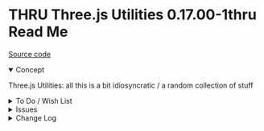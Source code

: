 # THRU Three.js Utilities 0.17.00-1thru Read Me

[Source code](  )

<details open >

<summary>Concept</summary>

Three.js Utilities: all this is a bit idiosyncratic / a random collection of stuff


</details>

<details>

<summary>To Do / Wish List</summary>




</details>

<details>

<summary>Issues</summary>


</details>

<details>

<summary>Change Log</summary>

### 2019-07-11 ~ Theo

0.17.00-2thru

* R - THRU.js: Abstract various function parameters from scene to object
* R - THRU.js: Continue cleanup

### 2019-07-10 ~ Theo

0.17.00-1thru

* R - THRU.js: big refactor, streamline, reorg, cleanup whatever
* D - THRU.js: Move GBX stuff to GBX file

### 2019-07-09 ~ Theo

* F - First commit

</details>
